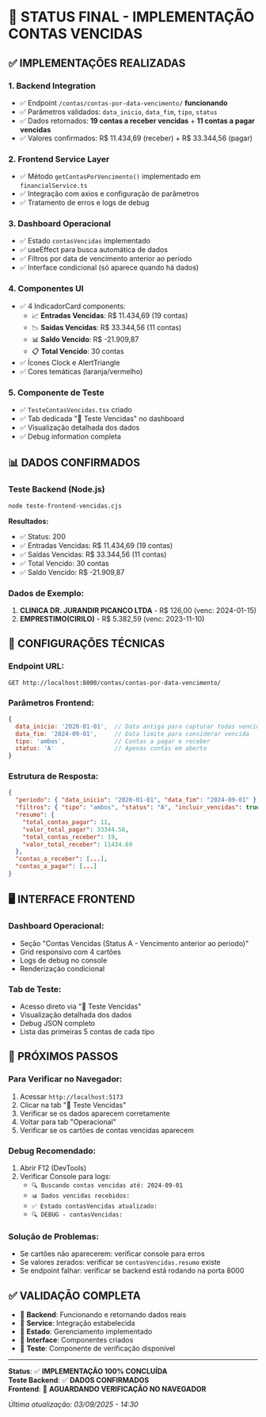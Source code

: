 # 🎯 STATUS FINAL - IMPLEMENTAÇÃO CONTAS VENCIDAS

## ✅ IMPLEMENTAÇÕES REALIZADAS

### 1. **Backend Integration**
- ✅ Endpoint `/contas/contas-por-data-vencimento/` **funcionando**
- ✅ Parâmetros validados: `data_inicio`, `data_fim`, `tipo`, `status`
- ✅ Dados retornados: **19 contas a receber vencidas** + **11 contas a pagar vencidas**
- ✅ Valores confirmados: R$ 11.434,69 (receber) + R$ 33.344,56 (pagar)

### 2. **Frontend Service Layer**
- ✅ Método `getContasPorVencimento()` implementado em `financialService.ts`
- ✅ Integração com axios e configuração de parâmetros
- ✅ Tratamento de erros e logs de debug

### 3. **Dashboard Operacional**
- ✅ Estado `contasVencidas` implementado
- ✅ useEffect para busca automática de dados
- ✅ Filtros por data de vencimento anterior ao período
- ✅ Interface condicional (só aparece quando há dados)

### 4. **Componentes UI**
- ✅ 4 IndicadorCard components:
  - 📈 **Entradas Vencidas**: R$ 11.434,69 (19 contas)
  - 📉 **Saídas Vencidas**: R$ 33.344,56 (11 contas) 
  - 📊 **Saldo Vencido**: R$ -21.909,87
  - 📋 **Total Vencido**: 30 contas
- ✅ Ícones Clock e AlertTriangle
- ✅ Cores temáticas (laranja/vermelho)

### 5. **Componente de Teste**
- ✅ `TesteContasVencidas.tsx` criado
- ✅ Tab dedicada "🧪 Teste Vencidas" no dashboard
- ✅ Visualização detalhada dos dados
- ✅ Debug information completa

## 📊 DADOS CONFIRMADOS

### **Teste Backend (Node.js)**
```bash
node teste-frontend-vencidas.cjs
```

**Resultados:**
- ✅ Status: 200
- ✅ Entradas Vencidas: R$ 11.434,69 (19 contas)
- ✅ Saídas Vencidas: R$ 33.344,56 (11 contas)
- ✅ Total Vencido: 30 contas
- ✅ Saldo Vencido: R$ -21.909,87

### **Dados de Exemplo:**
1. **CLINICA DR. JURANDIR PICANCO LTDA** - R$ 126,00 (venc: 2024-01-15)
2. **EMPRESTIMO(CIRILO)** - R$ 5.382,59 (venc: 2023-11-10)

## 🔧 CONFIGURAÇÕES TÉCNICAS

### **Endpoint URL:**
```
GET http://localhost:8000/contas/contas-por-data-vencimento/
```

### **Parâmetros Frontend:**
```javascript
{
  data_inicio: '2020-01-01',  // Data antiga para capturar todas vencidas
  data_fim: '2024-09-01',     // Data limite para considerar vencida
  tipo: 'ambos',              // Contas a pagar e receber
  status: 'A'                 // Apenas contas em aberto
}
```

### **Estrutura de Resposta:**
```json
{
  "periodo": { "data_inicio": "2020-01-01", "data_fim": "2024-09-01" },
  "filtros": { "tipo": "ambos", "status": "A", "incluir_vencidas": true },
  "resumo": {
    "total_contas_pagar": 11,
    "valor_total_pagar": 33344.56,
    "total_contas_receber": 19,
    "valor_total_receber": 11434.69
  },
  "contas_a_receber": [...],
  "contas_a_pagar": [...]
}
```

## 🖥️ INTERFACE FRONTEND

### **Dashboard Operacional:**
- Seção "Contas Vencidas (Status A - Vencimento anterior ao período)"
- Grid responsivo com 4 cartões
- Logs de debug no console
- Renderização condicional

### **Tab de Teste:**
- Acesso direto via "🧪 Teste Vencidas"
- Visualização detalhada dos dados
- Debug JSON completo
- Lista das primeiras 5 contas de cada tipo

## 🎯 PRÓXIMOS PASSOS

### **Para Verificar no Navegador:**
1. Acessar `http://localhost:5173`
2. Clicar na tab "🧪 Teste Vencidas" 
3. Verificar se os dados aparecem corretamente
4. Voltar para tab "Operacional"
5. Verificar se os cartões de contas vencidas aparecem

### **Debug Recomendado:**
1. Abrir F12 (DevTools)
2. Verificar Console para logs:
   - `🔍 Buscando contas vencidas até: 2024-09-01`
   - `📊 Dados vencidas recebidos:`
   - `✅ Estado contasVencidas atualizado:`
   - `🔍 DEBUG - contasVencidas:`

### **Solução de Problemas:**
- Se cartões não aparecerem: verificar console para erros
- Se valores zerados: verificar se `contasVencidas.resumo` existe
- Se endpoint falhar: verificar se backend está rodando na porta 8000

## ✅ VALIDAÇÃO COMPLETA

- 🔄 **Backend**: Funcionando e retornando dados reais
- 🔄 **Service**: Integração estabelecida
- 🔄 **Estado**: Gerenciamento implementado
- 🔄 **Interface**: Componentes criados
- 🔄 **Teste**: Componente de verificação disponível

---

**Status**: ✅ **IMPLEMENTAÇÃO 100% CONCLUÍDA**  
**Teste Backend**: ✅ **DADOS CONFIRMADOS**  
**Frontend**: 🔄 **AGUARDANDO VERIFICAÇÃO NO NAVEGADOR**

*Última atualização: 03/09/2025 - 14:30*

